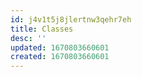 ```yaml
---
id: j4v1t5j8jlertnw3qehr7eh
title: Classes
desc: ''
updated: 1670803660601
created: 1670803660601
---
```


